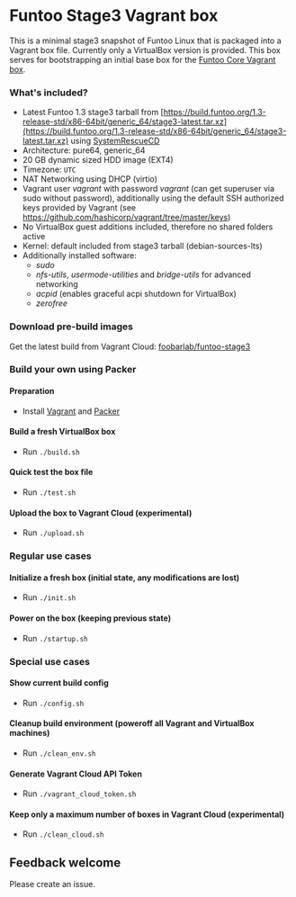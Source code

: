 # Funtoo Stage3 Vagrant box

This is a minimal stage3 snapshot of Funtoo Linux that is packaged into a Vagrant box file. Currently only a VirtualBox version is provided.
This box serves for bootstrapping an initial base box for the [Funtoo Core Vagrant box](https://github.com/foobarlab/funtoo-core-packer).

### What's included?

 - Latest Funtoo 1.3 stage3 tarball from [https://build.funtoo.org/1.3-release-std/x86-64bit/generic_64/stage3-latest.tar.xz](https://build.funtoo.org/1.3-release-std/x86-64bit/generic_64/stage3-latest.tar.xz) using [SystemRescueCD](http://www.system-rescue-cd.org)
 - Architecture: pure64, generic_64
 - 20 GB dynamic sized HDD image (EXT4)
 - Timezone: ```UTC```
 - NAT Networking using DHCP (virtio)
 - Vagrant user *vagrant* with password *vagrant* (can get superuser via sudo without password), additionally using the default SSH authorized keys provided by Vagrant (see https://github.com/hashicorp/vagrant/tree/master/keys) 
 - No VirtualBox guest additions included, therefore no shared folders active
 - Kernel: default included from stage3 tarball (debian-sources-lts)
 - Additionally installed software:
   - *sudo*
   - *nfs-utils*, *usermode-utilities* and *bridge-utils* for advanced networking
   - *acpid* (enables graceful acpi shutdown for VirtualBox)
   - *zerofree*

### Download pre-build images

Get the latest build from Vagrant Cloud: [foobarlab/funtoo-stage3](https://app.vagrantup.com/foobarlab/boxes/funtoo-stage3)

### Build your own using Packer

#### Preparation

 - Install [Vagrant](https://www.vagrantup.com/) and [Packer](https://www.packer.io/)

#### Build a fresh VirtualBox box

 - Run ```./build.sh```
 
#### Quick test the box file

 - Run ```./test.sh```

#### Upload the box to Vagrant Cloud (experimental)

 - Run ```./upload.sh```

### Regular use cases

#### Initialize a fresh box (initial state, any modifications are lost)

 - Run ```./init.sh```

#### Power on the box (keeping previous state)

 - Run ```./startup.sh```

### Special use cases

#### Show current build config

 - Run ```./config.sh```

#### Cleanup build environment (poweroff all Vagrant and VirtualBox machines)

 - Run ```./clean_env.sh```

#### Generate Vagrant Cloud API Token

 - Run ```./vagrant_cloud_token.sh```

#### Keep only a maximum number of boxes in Vagrant Cloud (experimental)

 - Run ```./clean_cloud.sh```

## Feedback welcome

Please create an issue.
